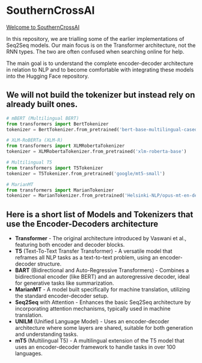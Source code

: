 # SouthernCrossAI

<a href="https://southern-cross-ai.github.io/TranslationAI/" target="_blank">Welcome to SouthernCrossAI</a>

In this repository, we are trialling some of the earlier implementations of Seq2Seq models. Our main focus is on the Transformer architecture, not the RNN types. The two are often confused when searching online for help.

The main goal is to understand the complete encoder-decoder architecture in relation to NLP and to become comfortable with integrating these models into the Hugging Face repository.

## We will not build the tokenizer but instead rely on already built ones.
```python
# mBERT (Multilingual BERT)
from transformers import BertTokenizer
tokenizer = BertTokenizer.from_pretrained('bert-base-multilingual-cased')

# XLM-RoBERTa (XLM-R)
from transformers import XLMRobertaTokenizer
tokenizer = XLMRobertaTokenizer.from_pretrained('xlm-roberta-base')

# Multilingual T5
from transformers import T5Tokenizer
tokenizer = T5Tokenizer.from_pretrained('google/mt5-small')

# MarianMT
from transformers import MarianTokenizer
tokenizer = MarianTokenizer.from_pretrained('Helsinki-NLP/opus-mt-en-de')
```





## Here is a short list of Models and Tokenizers that use the Encoder-Decoders architecture
* **Transformer** - The original architecture introduced by Vaswani et al., featuring both encoder and decoder blocks. 
* **T5** (Text-To-Text Transfer Transformer) - A versatile model that reframes all NLP tasks as a text-to-text problem, using an encoder-decoder structure. 
* **BART** (Bidirectional and Auto-Regressive Transformers) - Combines a bidirectional encoder (like BERT) and an autoregressive decoder, ideal for generative tasks like summarization.
* **MarianMT** - A model built specifically for machine translation, utilizing the standard encoder-decoder setup.
* **Seq2Seq** with Attention - Enhances the basic Seq2Seq architecture by incorporating attention mechanisms, typically used in machine translation.
* **UNILM** (Unified Language Model) - Uses an encoder-decoder architecture where some layers are shared, suitable for both generation and understanding tasks.
* **mT5** (Multilingual T5) - A multilingual extension of the T5 model that uses an encoder-decoder framework to handle tasks in over 100 languages. 
